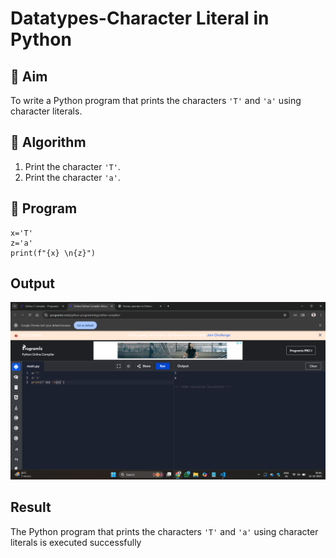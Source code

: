 # Datatypes-Character Literal in Python

## 🎯 Aim
To write a Python program that prints the characters `'T'` and `'a'` using character literals.

## 🧠 Algorithm
1. Print the character `'T'`.
2. Print the character `'a'`.

## 🧾 Program
```
x='T'
z='a'
print(f"{x} \n{z}")
```

## Output
![alt text](<Screenshot (41).png>)
## Result
The Python program that prints the characters `'T'` and `'a'` using character literals is executed successfully
